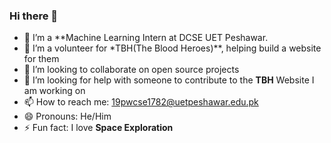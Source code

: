 ### Hi there 👋


- 🌱 I’m a **Machine Learning Intern at DCSE UET Peshawar.
- 🌱 I’m a volunteer for *TBH(The Blood Heroes)**, helping build a website for them
- 👯 I’m looking to collaborate on open source projects
- 🤔 I’m looking for help with someone to contribute to the **TBH** Website I am working on
- 📫 How to reach me: 19pwcse1782@uetpeshawar.edu.pk
- 😄 Pronouns: He/Him
- ⚡ Fun fact: I love **Space Exploration**
